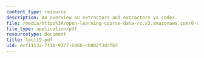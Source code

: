 ```yaml
---
content_type: resource
description: An overview on extractors and extractors vs codes.
file: /media/https%3A/open-learning-course-data-rc.s3.amazonaws.com/6-895-essential-coding-theory-fall-2004/ecf111327f1b9377646bcb802f3dcfb3_lect19.pdf
file_type: application/pdf
resourcetype: Document
title: lect19.pdf
uid: ecf11132-7f1b-9377-646b-cb802f3dcfb3
---
```

